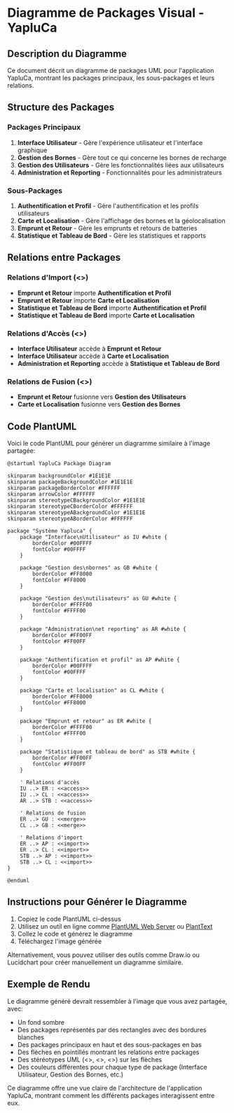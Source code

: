 # Diagramme de Packages Visual - YapluCa

## Description du Diagramme

Ce document décrit un diagramme de packages UML pour l'application YapluCa, montrant les packages principaux, les sous-packages et leurs relations.

## Structure des Packages

### Packages Principaux
1. **Interface Utilisateur** - Gère l'expérience utilisateur et l'interface graphique
2. **Gestion des Bornes** - Gère tout ce qui concerne les bornes de recharge
3. **Gestion des Utilisateurs** - Gère les fonctionnalités liées aux utilisateurs
4. **Administration et Reporting** - Fonctionnalités pour les administrateurs

### Sous-Packages
1. **Authentification et Profil** - Gère l'authentification et les profils utilisateurs
2. **Carte et Localisation** - Gère l'affichage des bornes et la géolocalisation
3. **Emprunt et Retour** - Gère les emprunts et retours de batteries
4. **Statistique et Tableau de Bord** - Gère les statistiques et rapports

## Relations entre Packages

### Relations d'Import (<<import>>)
- **Emprunt et Retour** importe **Authentification et Profil**
- **Emprunt et Retour** importe **Carte et Localisation**
- **Statistique et Tableau de Bord** importe **Authentification et Profil**
- **Statistique et Tableau de Bord** importe **Carte et Localisation**

### Relations d'Accès (<<access>>)
- **Interface Utilisateur** accède à **Emprunt et Retour**
- **Interface Utilisateur** accède à **Carte et Localisation**
- **Administration et Reporting** accède à **Statistique et Tableau de Bord**

### Relations de Fusion (<<merge>>)
- **Emprunt et Retour** fusionne vers **Gestion des Utilisateurs**
- **Carte et Localisation** fusionne vers **Gestion des Bornes**

## Code PlantUML

Voici le code PlantUML pour générer un diagramme similaire à l'image partagée:

```plantuml
@startuml YapluCa Package Diagram

skinparam backgroundColor #1E1E1E
skinparam packageBackgroundColor #1E1E1E
skinparam packageBorderColor #FFFFFF
skinparam arrowColor #FFFFFF
skinparam stereotypeCBackgroundColor #1E1E1E
skinparam stereotypeCBorderColor #FFFFFF
skinparam stereotypeABackgroundColor #1E1E1E
skinparam stereotypeABorderColor #FFFFFF

package "Système Yapluca" {
    package "Interface\nUtilisateur" as IU #white {
        borderColor #00FFFF
        fontColor #00FFFF
    }
    
    package "Gestion des\nbornes" as GB #white {
        borderColor #FF8000
        fontColor #FF8000
    }
    
    package "Gestion des\nutilisateurs" as GU #white {
        borderColor #FFFF00
        fontColor #FFFF00
    }
    
    package "Administration\net reporting" as AR #white {
        borderColor #FF00FF
        fontColor #FF00FF
    }
    
    package "Authentification et profil" as AP #white {
        borderColor #00FFFF
        fontColor #00FFFF
    }
    
    package "Carte et localisation" as CL #white {
        borderColor #FF8000
        fontColor #FF8000
    }
    
    package "Emprunt et retour" as ER #white {
        borderColor #FFFF00
        fontColor #FFFF00
    }
    
    package "Statistique et tableau de bord" as STB #white {
        borderColor #FF00FF
        fontColor #FF00FF
    }
    
    ' Relations d'accès
    IU ..> ER : <<access>>
    IU ..> CL : <<access>>
    AR ..> STB : <<access>>
    
    ' Relations de fusion
    ER ..> GU : <<merge>>
    CL ..> GB : <<merge>>
    
    ' Relations d'import
    ER ..> AP : <<import>>
    ER ..> CL : <<import>>
    STB ..> AP : <<import>>
    STB ..> CL : <<import>>
}

@enduml
```

## Instructions pour Générer le Diagramme

1. Copiez le code PlantUML ci-dessus
2. Utilisez un outil en ligne comme [PlantUML Web Server](http://www.plantuml.com/plantuml/uml/) ou [PlantText](https://www.planttext.com/)
3. Collez le code et générez le diagramme
4. Téléchargez l'image générée

Alternativement, vous pouvez utiliser des outils comme Draw.io ou Lucidchart pour créer manuellement un diagramme similaire.

## Exemple de Rendu

Le diagramme généré devrait ressembler à l'image que vous avez partagée, avec:

- Un fond sombre
- Des packages représentés par des rectangles avec des bordures blanches
- Des packages principaux en haut et des sous-packages en bas
- Des flèches en pointillés montrant les relations entre packages
- Des stéréotypes UML (<<import>>, <<access>>, <<merge>>) sur les flèches
- Des couleurs différentes pour chaque type de package (Interface Utilisateur, Gestion des Bornes, etc.)

Ce diagramme offre une vue claire de l'architecture de l'application YapluCa, montrant comment les différents packages interagissent entre eux.
